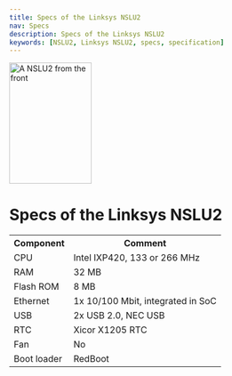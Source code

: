 ```yaml
---
title: Specs of the Linksys NSLU2
nav: Specs
description: Specs of the Linksys NSLU2
keywords: [NSLU2, Linksys NSLU2, specs, specification]
---
```


<div class="right">
<img src = "../images/r_nslu2_front.jpg" class="border" alt="A NSLU2 from the front" width="148" height="218" />
</div>

<h1>Specs of the Linksys NSLU2</h1>

<p>

<table>

<tr>
<th>Component</th>
<th>Comment</th>
</tr>

<tr>
<td>CPU</td>
<td>Intel IXP420, 133 or 266 MHz</td>
</tr>

<tr>
<td>RAM</td>
<td>32 MB</td>
</tr>

<tr>
<td>Flash ROM</td>
<td>8 MB</td>
</tr>

<tr>
<td>Ethernet</td>
<td>1x 10/100 Mbit, integrated in SoC</td>
</tr>

<tr>
<td>USB</td>
<td>2x USB 2.0, NEC USB</td>
</tr>

<tr>
<td>RTC</td>
<td>Xicor X1205 RTC</td>
</tr>

<tr>
<td>Fan</td>
<td>No</td>
</tr>

<tr>
<td>Boot loader</td>
<td>RedBoot</td>
</tr>

</table>

